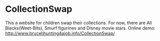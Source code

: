 # CollectionSwap
This a website for children swap their collections.
For now, there are All Blacks(Weet-Bits), Smurf figurines and Disney movie stars.
Online demo: http://www.brucelihunting4ajob.info/CollectionSwap/ 
